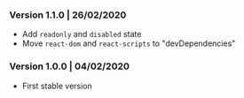 ### Version 1.1.0 | 26/02/2020
* Add `readonly` and `disabled` state
* Move `react-dom` and `react-scripts` to "devDependencies"

### Version 1.0.0 | 04/02/2020
* First stable version
